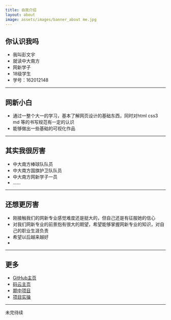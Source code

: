 ```yaml
---
title: 自我介绍
layout: about
image: assets/images/banner_about me.jpg
---
```



## 你认识我吗
- 我叫彭文宇
- 就读中大南方
- 网新学子
- 18级学生
- 学号：162012148

---


## 网新小白
- 通过一整个大一的学习，基本了解网页设计的基础东西，同时对html css3 md 等的书写规范有一定的认识
- 能够做出一些基础的可视化作品


---

## 其实我很厉害
- 中大南方棒球队队员
- 中大南方国旗护卫队队员
- 中大南方网新学子一员
- ......

---

## 还想更厉害
- 刚接触我们的网新专业感觉难度还是挺大的，但自己还是有征服她的信心
- 对我们网新专业的前景抱有很大的期望，希望能够掌握网新专业的知识，对自己的职业生涯负责
- 希望以后越来越好
-

---

## 更多
- [GitHub主页](https://github.com/penwey)
- [码云主页](https://gitee.com/penwey)
- [期中项目](http://penwey.gitee.io/resume/)
- [项目实操](http://penwey.gitee.io/web_html/)



---
未完待续